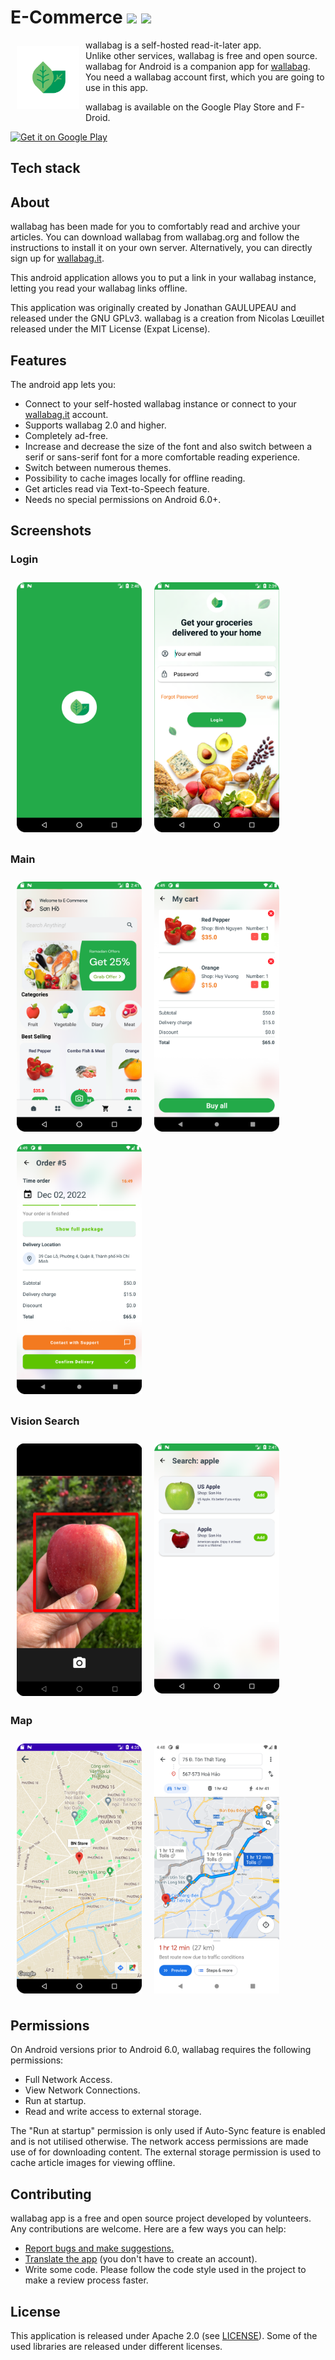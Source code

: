 # E-Commerce [![](https://jitpack.io/v/com.sunzn/banner.svg)](https://jitpack.io/#com.sunzn/banner) [![](https://img.shields.io/badge/License-Apache%202.0-orange.svg)](http://www.apache.org/licenses/LICENSE-2.0.html)

<img src="images/logo.png" align="left"
width="100" hspace="10" vspace="10">

wallabag is a self-hosted read-it-later app.  
Unlike other services, wallabag is free and open source.  
wallabag for Android is a companion app for [wallabag](https://www.wallabag.org). You need a wallabag account first, which you are going to use in this app.

wallabag is available on the Google Play Store and F-Droid.

<p align="left">
<a href="https://play.google.com/store/apps/details?id=fr.gaulupeau.apps.InThePoche">
    <img alt="Get it on Google Play"
        height="80"
        src="https://play.google.com/intl/en_us/badges/images/generic/en_badge_web_generic.png" />
</a>  


## Tech stack

## About

wallabag has been made for you to comfortably read and archive your articles.
You can download wallabag from wallabag.org and follow the instructions to install it on your own server.
Alternatively, you can directly sign up for [wallabag.it](https://wallabag.it).

This android application allows you to put a link in your wallabag instance, letting you read your wallabag links offline.

This application was originally created by Jonathan GAULUPEAU and released under the GNU GPLv3.
wallabag is a creation from Nicolas Lœuillet released under the MIT License (Expat License).

## Features

The android app lets you:
- Connect to your self-hosted wallabag instance or connect to your [wallabag.it](https://wallabag.it) account.
- Supports wallabag 2.0 and higher.
- Completely ad-free.
- Increase and decrease the size of the font and also switch between a serif or sans-serif font for a more comfortable reading experience.
- Switch between numerous themes.
- Possibility to cache images locally for offline reading.
- Get articles read via Text-to-Speech feature.
- Needs no special permissions on Android 6.0+.

## Screenshots

### Login
[<img src="images/Splash.png" align="left"
width="200"
    hspace="10" vspace="10">](/readme/Wallabag%20Reading%20List.png)
[<img src="images/Login.png" align="center"
width="200"
    hspace="10" vspace="10">](/readme/Wallabag%20Article%20View.png)

### Main
[<img src="images/Home.png" align="left"
width="200"
    hspace="10" vspace="10">](/readme/Wallabag%20Reading%20List.png)
[<img src="images/Cart-in.png" align="center"
width="200"
    hspace="10" vspace="10">](/readme/Wallabag%20Article%20View.png)
[<img src="images/Cart-confirm.png" align="center"
width="200"
    hspace="10" vspace="10">](/readme/Wallabag%20Article%20View.png)

### Vision Search
[<img src="images/Camera-Search.png" align="left"
width="200"
    hspace="10" vspace="10">](/readme/Wallabag%20Reading%20List.png)
[<img src="images/Search-2.png" align="center"
width="200"
    hspace="10" vspace="10">](/readme/Wallabag%20Article%20View.png)


### Map
[<img src="images/Detail-shoplocation.png" align="left"
width="200"
    hspace="10" vspace="10">](/readme/Wallabag%20Reading%20List.png)
[<img src="images/Detail-direction.png" align="center"
width="200"
    hspace="10" vspace="10">](/readme/Wallabag%20Article%20View.png)



## Permissions

On Android versions prior to Android 6.0, wallabag requires the following permissions:
- Full Network Access.
- View Network Connections.
- Run at startup.
- Read and write access to external storage.

The "Run at startup" permission is only used if Auto-Sync feature is enabled and is not utilised otherwise. The network access permissions are made use of for downloading content. The external storage permission is used to cache article images for viewing offline.

## Contributing

wallabag app is a free and open source project developed by volunteers. Any contributions are welcome. Here are a few ways you can help:
 * [Report bugs and make suggestions.](https://github.com/wallabag/android-app/issues)
 * [Translate the app](https://hosted.weblate.org/projects/wallabag/android-app/) (you don't have to create an account).
 * Write some code. Please follow the code style used in the project to make a review process faster.

## License

This application is released under Apache 2.0 (see [LICENSE](LICENSE)).
Some of the used libraries are released under different licenses.
